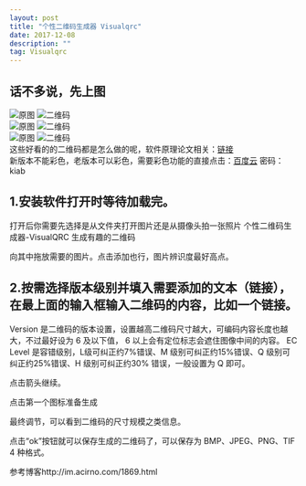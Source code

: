```yaml
---
layout: post
title: "个性二维码生成器 Visualqrc"
date: 2017-12-08  
description: ""
tag: Visualqrc
---
```


## 话不多说，先上图  
![原图](http://ouyti5jhg.bkt.clouddn.com/img/ii.jpg)
![二维码](http://ouyti5jhg.bkt.clouddn.com/img/iui.jpeg)  
![原图](http://ouyti5jhg.bkt.clouddn.com/img/u=2267838380,2704610635&fm=27&gp=0.jpg) 
![二维码](http://ouyti5jhg.bkt.clouddn.com/img/123.jpeg)  
![原图](http://ouyti5jhg.bkt.clouddn.com/img/2041204248_0.jpg) 
![二维码](http://ouyti5jhg.bkt.clouddn.com/img/2041204248.jpg)  
这些好看的的二维码都是怎么做的呢，软件原理论文相关：[链接](http://cgv.cs.nthu.edu.tw/Projects/Recreational_Graphics/Halftone_QRCodes/)  
新版本不能彩色，老版本可以彩色，需要彩色功能的直接点击：[百度云](https://pan.baidu.com/s/1i5oxDeX)  密码：kiab  

## 1.安装软件打开时等待加载完。 ##

打开后你需要先选择是从文件夹打开图片还是从摄像头拍一张照片
个性二维码生成器-VisualQRC 生成有趣的二维码

向其中拖放需要的图片。点击添加也行，图片辨识度最好高点。

## 2.按需选择版本级别并填入需要添加的文本（链接），在最上面的输入框输入二维码的内容，比如一个链接。 ##

Version 是二维码的版本设置，设置越高二维码尺寸越大，可编码内容长度也越大，不过最好设为 6 及以下值， 6 以上会有定位标志会遮住图像中间的内容。 EC Level 是容错级别，L级可纠正约7%错误、M 级别可纠正约15%错误、Q 级别可纠正约25%错误、H 级别可纠正约30% 错误，一般设置为 Q 即可。


点击箭头继续。

点击第一个图标准备生成

最终调节，可以看到二维码的尺寸规模之类信息。

点击“ok”按钮就可以保存生成的二维码了，可以保存为 BMP、JPEG、PNG、TIF 4 种格式。  




参考博客http://im.acirno.com/1869.html
 


